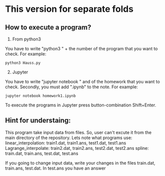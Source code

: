 # This version for separate folds
## How to execute a program?

1) From python3 

You have to write "python3 " + the number of the program that you want to check.
For example:

    python3 Hauss.py 

2) Jupyter

You have to write "jupyter notebook " and of the homework that you want to check.
Secondly, you must add ".ipynb" to the note.
For example:
  
    jupyter notebook homework1.ipynb

To execute the programs in Jupyter press button-combination Shift+Enter.

## Hint for understaing:
This program take input data from files. So, user can't excute it from the main directory of the repository.
Lets note what programs use:
  linear_interpolation: train1.dat, train1.ans, test1.dat, test1.ans
  Lagrange_interpolate: train2.dat, train2.ans, test2.dat, test2.ans
  spline: train.dat, train.ans, test.dat, test.ans
  
 If you going to change input data, write your changes in the files train.dat, train.ans, test.dat.
 In test.ans you have an answer
